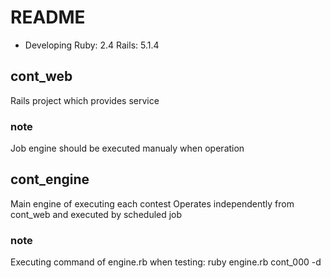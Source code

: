 # README

* Developing
   Ruby: 2.4
   Rails: 5.1.4

## cont_web
Rails project which provides service

### note
Job engine should be executed manualy when operation


## cont_engine
Main engine of executing each contest
Operates independently from cont_web and executed by scheduled job

### note
Executing command of engine.rb when testing: ruby engine.rb cont_000 -d

